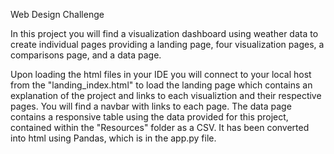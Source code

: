 Web Design Challenge

In this project you will find a visualization dashboard using weather data to create individual pages providing a landing page, four visualization pages, a comparisons page, and a data page.

Upon loading the html files in your IDE you will connect to your local host from the "landing_index.html" to load the landing page which contains an explanation of the project and links to each visualiztion and their respective pages. You will find a navbar with links to each page. The data page contains a responsive table using the data provided for this project, contained within the "Resources" folder as a CSV. It has been converted into html using Pandas, which is in the app.py file.